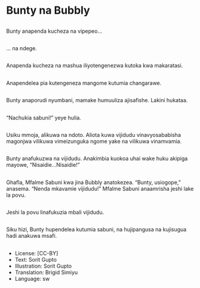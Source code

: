 # Bunty na Bubbly

##
Bunty anapenda
kucheza na vipepeo...

##
... na ndege.

##
Anapenda kucheza na
mashua
iliyotengenezwa kutoka
kwa makaratasi.

##
Anapendelea pia
kutengeneza mangome
kutumia changarawe.

##
Bunty anaporudi
nyumbani, mamake
humuuliza ajisafishe.
Lakini hukataa.

##
“Nachukia sabuni!”
yeye hulia.

##
Usiku mmoja, alikuwa
na ndoto.
Aliota kuwa vijidudu
vinavyosababisha
magonjwa vilikuwa
vimeizunguka ngome
yake na vilikuwa
vinamvamia.

##
Bunty anafukuzwa na
vijidudu.
Anakimbia kuokoa uhai
wake huku akipiga
mayowe,
“Nisaidie...Nisaidie!”

##
Ghafla, Mfalme Sabuni
kwa jina Bubbly
anatokezea. “Bunty,
usiogope,” anasema.
“Nenda mkavamie
vijidudu!” Mfalme
Sabuni anaamrisha
jeshi lake la povu.

##
Jeshi la povu linafukuzia
mbali vijidudu.

##
Siku hizi, Bunty
hupendelea kutumia
sabuni, na hujipangusa
na kujisugua hadi
anakuwa msafi.

##
* License: [CC-BY]
* Text: Sorit Gupto
* Illustration: Sorit Gupto
* Translation: Brigid Simiyu
* Language: sw
